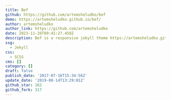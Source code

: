 ```yaml
---
title: Bef
github: https://github.com/artemsheludko/bef
demo: https://artemsheludko.github.io/bef/
author: artemsheludko
author_link: https://github.com/artemsheludko
date: 2023-11-26T09:41:27.458Z
description: Bef is a responsive jekyll theme https://artemsheludko.github.io/bef/
ssg:
  - Jekyll
css:
  - SCSS
cms: []
category: []
draft: false
publish_date: '2017-07-16T15:34:56Z'
update_date: '2019-08-14T13:29:01Z'
github_star: 162
github_fork: 317
---
```

